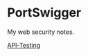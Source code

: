 # PortSwigger
My web security notes.


[API-Testing](https://github.com/MdAmiruddin/PortSwigger/blob/main/Api-Testing)
